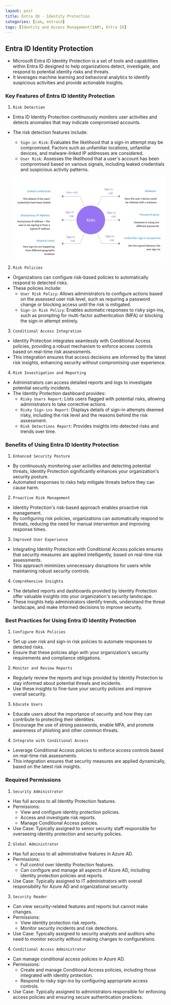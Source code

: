 ```yaml
---
layout: post
title: Entra ID - Identity Protection
categories: [iam, entraid]
tags: [Identity and Access Management(IAM), Entra ID]
---
```


## Entra ID Identity Protection
- Microsoft Entra ID Identity Protection is a set of tools and capabilities within Entra ID designed to help organizations detect, investigate, and respond to potential identity risks and threats. 
- It leverages machine learning and behavioral analytics to identify suspicious activities and provide actionable insights.


### Key Features of Entra ID Identity Protection

1. `Risk Detection`
- Entra ID Identity Protection continuously monitors user activities and detects anomalies that may indicate compromised accounts. 
- The risk detection features include:
    + `Sign-in Risk`: Evaluates the likelihood that a sign-in attempt may be compromised. Factors such as unfamiliar locations, unfamiliar devices, and malware-linked IP addresses are considered.
    + `User Risk`: Assesses the likelihood that a user's account has been compromised based on various signals, including leaked credentials and suspicious activity patterns.

    ![Risks](/assets/img/iam/azureentraid/risks-in-entra-id.png)


2. `Risk Policies`
- Organizations can configure risk-based policies to automatically respond to detected risks. 
- These policies include:
    + `User Risk Policy`: Allows administrators to configure actions based on the assessed user risk level, such as requiring a password change or blocking access until the risk is mitigated.
    + `Sign-in Risk Policy`: Enables automatic responses to risky sign-ins, such as prompting for multi-factor authentication (MFA) or blocking the sign-in attempt entirely.

3. `Conditional Access Integration`
- Identity Protection integrates seamlessly with Conditional Access policies, providing a robust mechanism to enforce access controls based on real-time risk assessments. 
- This integration ensures that access decisions are informed by the latest risk insights, enhancing security without compromising user experience.

4. `Risk Investigation and Reporting`
- Administrators can access detailed reports and logs to investigate potential security incidents. 
- The Identity Protection dashboard provides:
    + `Risky Users Report`: Lists users flagged with potential risks, allowing administrators to take corrective actions.
    + `Risky Sign-ins Report`: Displays details of sign-in attempts deemed risky, including the risk level and the reasons behind the risk assessment.
    + `Risk Detections Report`: Provides insights into detected risks and trends over time.

### Benefits of Using Entra ID Identity Protection
1. `Enhanced Security Posture`
- By continuously monitoring user activities and detecting potential threats, Identity Protection significantly enhances your organization's security posture. 
- Automated responses to risks help mitigate threats before they can cause harm.

2. `Proactive Risk Management`
- Identity Protection's risk-based approach enables proactive risk management. 
- By configuring risk policies, organizations can automatically respond to threats, reducing the need for manual intervention and improving response times.

3. `Improved User Experience`
- Integrating Identity Protection with Conditional Access policies ensures that security measures are applied intelligently, based on real-time risk assessments. 
- This approach minimizes unnecessary disruptions for users while maintaining robust security controls.

4. `Comprehensive Insights`
- The detailed reports and dashboards provided by Identity Protection offer valuable insights into your organization's security landscape. 
- These insights help administrators identify trends, understand the threat landscape, and make informed decisions to improve security.

### Best Practices for Using Entra ID Identity Protection
1. `Configure Risk Policies`
- Set up user risk and sign-in risk policies to automate responses to detected risks. 
- Ensure that these policies align with your organization's security requirements and compliance obligations.

2. `Monitor and Review Reports`
- Regularly review the reports and logs provided by Identity Protection to stay informed about potential threats and incidents. 
- Use these insights to fine-tune your security policies and improve overall security.

3. `Educate Users`
- Educate users about the importance of security and how they can contribute to protecting their identities. 
- Encourage the use of strong passwords, enable MFA, and promote awareness of phishing and other common threats.

4. `Integrate with Conditional Access`
- Leverage Conditional Access policies to enforce access controls based on real-time risk assessments. 
- This integration ensures that security measures are applied dynamically, based on the latest risk insights.

### Required Permissions

1. `Security Administrator`
- Has full access to all Identity Protection features.
- Permissions:
    + View and configure identity protection policies.
    + Access and investigate risk reports.
    + Manage Conditional Access policies.
- Use Case: Typically assigned to senior security staff responsible for overseeing identity protection and security policies.

2. `Global Administrator`
- Has full access to all administrative features in Azure AD.
- Permissions:
    + Full control over Identity Protection features.
    + Can configure and manage all aspects of Azure AD, including identity protection policies and reports.
- Use Case: Typically assigned to IT administrators with overall responsibility for Azure AD and organizational security.

3. `Security Reader`
- Can view security-related features and reports but cannot make changes.
- Permissions:
    + View identity protection risk reports.
    + Monitor security incidents and risk detections.
- Use Case: Typically assigned to security analysts and auditors who need to monitor security without making changes to configurations.

4. `Conditional Access Administrator`
- Can manage conditional access policies in Azure AD.
- Permissions:
    + Create and manage Conditional Access policies, including those integrated with identity protection.
    + Respond to risky sign-ins by configuring appropriate access controls.
- Use Case: Typically assigned to administrators responsible for enforcing access policies and ensuring secure authentication practices.